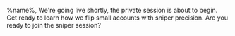 %name%, We\'re going live shortly\, the private session is about to begin\. Get ready to learn how we flip small accounts with sniper precision\. Are you ready to join the sniper session\?